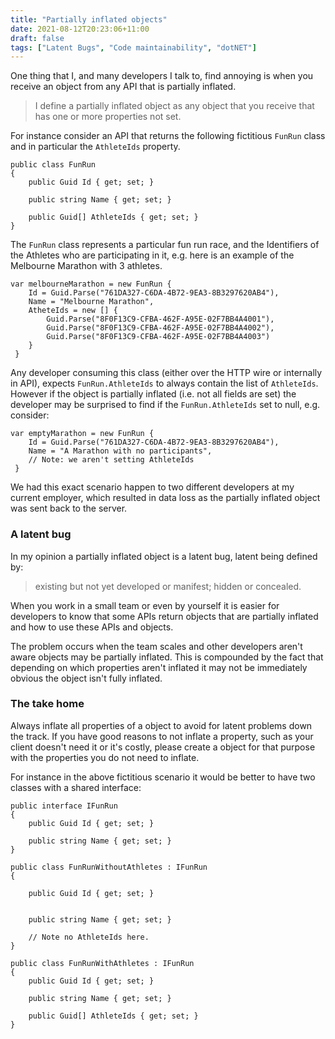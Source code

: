 ```yaml
---
title: "Partially inflated objects"
date: 2021-08-12T20:23:06+11:00
draft: false
tags: ["Latent Bugs", "Code maintainability", "dotNET"]
---
```


One thing that I, and many developers I talk to, find annoying is when you receive an object from any API that is partially inflated.  

> I define a partially inflated object as any object that you receive that has one or more properties not set.  

For instance consider an API that returns the following fictitious ```FunRun``` class and in particular the ```AthleteIds``` property.  
 
```
public class FunRun
{
    public Guid Id { get; set; }

    public string Name { get; set; }

    public Guid[] AthleteIds { get; set; }
}
```

The ```FunRun``` class represents a particular fun run race, and the Identifiers of the Athletes who are participating in it, e.g. here is an example of the Melbourne Marathon with 3 athletes.

```
var melbourneMarathon = new FunRun { 
    Id = Guid.Parse("761DA327-C6DA-4B72-9EA3-8B3297620AB4"),
    Name = "Melbourne Marathon",
    AtheteIds = new [] {
        Guid.Parse("8F0F13C9-CFBA-462F-A95E-02F7BB4A4001"),
        Guid.Parse("8F0F13C9-CFBA-462F-A95E-02F7BB4A4002"),
        Guid.Parse("8F0F13C9-CFBA-462F-A95E-02F7BB4A4003")
    }
 }
```

Any developer consuming this class (either over the HTTP wire or internally in API), expects `FunRun.AthleteIds` to always contain the list of `AthleteIds`.  However if the object is partially inflated (i.e. not all fields are set) the developer may be surprised to find if the `FunRun.AthleteIds` set to null, e.g. consider: 

```
var emptyMarathon = new FunRun { 
    Id = Guid.Parse("761DA327-C6DA-4B72-9EA3-8B3297620AB4"),
    Name = "A Marathon with no participants",
    // Note: we aren't setting AthleteIds
 }
```

We had this exact scenario happen to two different developers at my current employer, which resulted in data loss as the partially inflated object was sent back to the server.  

### A latent bug

In my opinion a partially inflated object is a latent bug, latent being defined by:

> existing but not yet developed or manifest; hidden or concealed.

When you work in a small team or even by yourself it is easier for developers to know that some APIs return objects that are partially inflated and how to use these APIs and objects.

The problem occurs when the team scales and other developers aren't aware objects may be partially inflated.  This is compounded by the fact that depending on which properties aren't inflated it may not be immediately obvious the object isn't fully inflated.

### The take home

Always inflate all properties of a object to avoid for latent problems down the track.  If you have good reasons to not inflate a property, such as your client doesn't need it or it's costly, please create a object for that purpose with the properties you do not need to inflate.  

For instance in the above fictitious scenario it would be better to have two classes with a shared interface:

```
public interface IFunRun
{
    public Guid Id { get; set; }

    public string Name { get; set; }
}

public class FunRunWithoutAthletes : IFunRun
{

    public Guid Id { get; set; }


    public string Name { get; set; }

    // Note no AthleteIds here.
}

public class FunRunWithAthletes : IFunRun
{
    public Guid Id { get; set; }

    public string Name { get; set; }

    public Guid[] AthleteIds { get; set; }
}
```